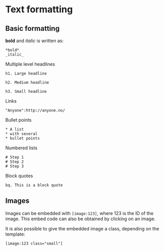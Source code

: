 # Text formatting

## Basic formatting

**bold** and *italic* is written as:

```
*bold*
_italic_
```

Multiple level headlines

```
h1. Large headline

h2. Medium headline

h3. Small headline
```

Links

```
"Anyone":http://anyone.no/
```

Bullet points

```
* A list
* with several
* bullet points
```

Numbered lists

```
# Step 1
# Step 2
# Step 3
```

Block quotes

```
bq. This is a block quote
```

## Images

Images can be embedded with `[image:123]`, where 123 is the ID of the image. This embed code can also be obtained by clicking on an image. 

It is also possible to give the embedded image a class, depending on the template:

```
[image:123 class="small"]
```
